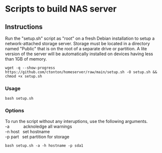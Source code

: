 # Scripts to build NAS server

## Instructions
Run the "setup.sh" script as "root" on a fresh Debian installation to setup a network-attached storage server. Storage must be located in a directory named "Public" that is on the root of a separate drive or partition. A lite version of the server will be automatically installed on devices having less than 1GB of memory.
```shell
wget -q --show-progress https://github.com/ctonton/homeserver/raw/main/setup.sh -O setup.sh && chmod +x setup.sh
```
### Usage
```shell
bash setup.sh
```
### Options
To run the script without any interuptions, use the following arguments.
<br>
-a &emsp;&emsp;&emsp;acknoledge all warnings
<br>
-n host &ensp;set hostname
<br>
-p part &ensp;set partition for storage
```shell
bash setup.sh -a -h hostname -p sda1
```
